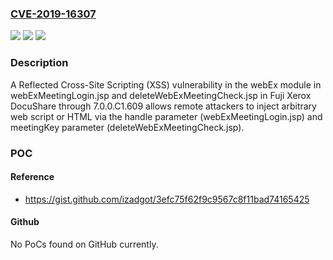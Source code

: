 ### [CVE-2019-16307](https://cve.mitre.org/cgi-bin/cvename.cgi?name=CVE-2019-16307)
![](https://img.shields.io/static/v1?label=Product&message=n%2Fa&color=blue)
![](https://img.shields.io/static/v1?label=Version&message=n%2Fa&color=blue)
![](https://img.shields.io/static/v1?label=Vulnerability&message=n%2Fa&color=brighgreen)

### Description

A Reflected Cross-Site Scripting (XSS) vulnerability in the webEx module in webExMeetingLogin.jsp and deleteWebExMeetingCheck.jsp in Fuji Xerox DocuShare through 7.0.0.C1.609 allows remote attackers to inject arbitrary web script or HTML via the handle parameter (webExMeetingLogin.jsp) and meetingKey parameter (deleteWebExMeetingCheck.jsp).

### POC

#### Reference
- https://gist.github.com/izadgot/3efc75f62f9c9567c8f11bad74165425

#### Github
No PoCs found on GitHub currently.

